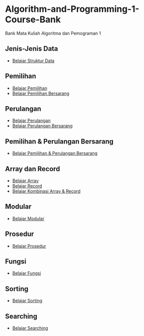 # Algorithm-and-Programming-1-Course-Bank
Bank Mata Kuliah Algoritma dan Pemograman 1

## Jenis-Jenis Data
<ul>
  <li><a href="https://github.com/Muhammad-Ikhwan-Fathulloh/Algorithm-and-Programming-1-Course-Bank/tree/main/TipeData">Belajar Struktur Data</a></li>
</ul>

## Pemilihan
<ul>
  <li><a href="https://github.com/Muhammad-Ikhwan-Fathulloh/Algorithm-and-Programming-1-Course-Bank/tree/main/Pemilihan">Belajar Pemilihan</a></li>
  <li><a href="https://github.com/Muhammad-Ikhwan-Fathulloh/Algorithm-and-Programming-1-Course-Bank/tree/main/Pemilihan%20Bersarang">Belajar Pemilihan Bersarang</a></li>
</ul>

## Perulangan
<ul>
  <li><a href="https://github.com/Muhammad-Ikhwan-Fathulloh/Algorithm-and-Programming-1-Course-Bank/tree/main/Pengulangan">Belajar Perulangan</a></li>
  <li><a href="https://github.com/Muhammad-Ikhwan-Fathulloh/Algorithm-and-Programming-1-Course-Bank/tree/main/Pengulangan%20Bersarang">Belajar Perulangan Bersarang</a></li>
</ul>

## Pemilihan & Perulangan Bersarang
<ul>
  <li><a href="https://github.com/Muhammad-Ikhwan-Fathulloh/Algorithm-and-Programming-1-Course-Bank/tree/main/Pengulangan%20Pemilihan%20Bersarang">Belajar Pemilihan & Perulangan Bersarang</a></li>
</ul>

## Array dan Record
<ul>
  <li><a href="https://github.com/Muhammad-Ikhwan-Fathulloh/Data-Structure-Course-Bank/tree/main/Array">Belajar Array</a></li>
  <li><a href="https://github.com/Muhammad-Ikhwan-Fathulloh/Data-Structure-Course-Bank/tree/main/Record">Belajar Record</a></li>
  <li><a href="https://github.com/Muhammad-Ikhwan-Fathulloh/Data-Structure-Course-Bank/tree/main/Array%20Record">Belajar Kombinasi Array & Record</a></li>
</ul>

## Modular
<ul>
  <li><a href="https://github.com/Muhammad-Ikhwan-Fathulloh/Algorithm-and-Programming-1-Course-Bank/tree/main/Modular">Belajar Modular</a></li>
</ul>

## Prosedur
<ul>
  <li><a href="https://github.com/Muhammad-Ikhwan-Fathulloh/Algorithm-and-Programming-1-Course-Bank/tree/main/Prosedur">Belajar Prosedur</a></li>
</ul>

## Fungsi
<ul>
  <li><a href="https://github.com/Muhammad-Ikhwan-Fathulloh/Algorithm-and-Programming-1-Course-Bank/tree/main/Fungsi">Belajar Fungsi</a></li>
</ul>

## Sorting
<ul>
  <li><a href="https://github.com/Muhammad-Ikhwan-Fathulloh/Data-Structure-Course-Bank/tree/main/Sort">Belajar Sorting</a></li>
</ul>

## Searching
<ul>
  <li><a href="https://github.com/Muhammad-Ikhwan-Fathulloh/Data-Structure-Course-Bank/tree/main/Searching">Belajar Searching</a></li>
</ul>
